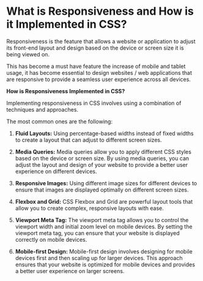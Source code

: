 # What is Responsiveness and How is it Implemented in CSS?

Responsiveness is the feature that allows a website or application to adjust its
front-end layout and design based on the device or screen size it is being viewed on.

This has become a must have feature the increase of mobile and tablet usage, it
has become essential to design websites / web applications that are responsive
to provide a seamless user experience across all devices.

**How is Responsiveness Implemented in CSS?**

Implementing responsiveness in CSS involves using a combination of techniques and approaches.

The most common ones are the following:

1. **Fluid Layouts:** Using percentage-based widths instead of fixed widths to
   create a layout that can adjust to different screen sizes.

2. **Media Queries:** Media queries allow you to apply different CSS styles
   based on the device or screen size. By using media queries, you can adjust the
   layout and design of your website to provide a better user experience on
   different devices.

3. **Responsive Images:** Using different image sizes for different devices to
   ensure that images are displayed optimally on different screen sizes.

4. **Flexbox and Grid:** CSS Flexbox and Grid are powerful layout tools that
   allow you to create complex, responsive layouts with ease.

5. **Viewport Meta Tag:** The viewport meta tag allows you to control the
   viewport width and initial zoom level on mobile devices. By setting the viewport
   meta tag, you can ensure that your website is displayed correctly on mobile
   devices.

6. **Mobile-first Design:** Mobile-first design involves designing for mobile
   devices first and then scaling up for larger devices. This approach ensures that
   your website is optimized for mobile devices and provides a better user
   experience on larger screens.
